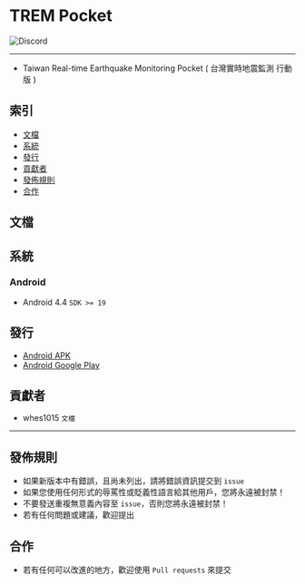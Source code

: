 # TREM Pocket

<img alt="Discord" src="https://img.shields.io/discord/926545182407688273">

------

- Taiwan Real-time Earthquake Monitoring Pocket ( 台灣實時地震監測 行動版 )

## 索引

- [文檔](#文檔)
- [系統](#系統)
- [發行](#發行)
- [貢獻者](#貢獻者)
- [發佈規則](#發佈規則)
- [合作](#合作)

## 文檔

## 系統

### Android

- Android 4.4 `SDK >= 19`

## 發行

- [Android APK]()
- [Android Google Play](https://play.google.com/store/apps/details?id=com.exptech.tw.trem)

## 貢獻者

- whes1015 `文檔`

------

## 發佈規則

- 如果新版本中有錯誤，且尚未列出，請將錯誤資訊提交到 ```issue```
- 如果您使用任何形式的辱罵性或貶義性語言給其他用戶，您將永遠被封禁！
- 不要發送重複無意義內容至 ```issue```，否則您將永遠被封禁！
- 若有任何問題或建議，歡迎提出

## 合作

- 若有任何可以改進的地方，歡迎使用 ```Pull requests``` 來提交
